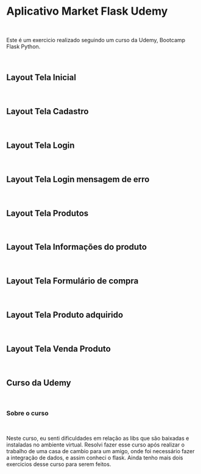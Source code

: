 <h1>Aplicativo Market Flask Udemy</h1>
<br>
<p>Este é um exercicio realizado seguindo um curso da Udemy, Bootcamp Flask Python.</p>
<br>
<h2>Layout Tela Inicial </h2>
<br>
<img source="print1.png">
<br>
<h2>Layout Tela Cadastro</h2>
<br>
<img source="print2.png">
<br>
<h2>Layout Tela Login </h2>
<br>
<img source="print3.png">
<br>
<h2>Layout Tela Login mensagem de erro</h2>
<br>
<img source="print4.png">
<br>
<h2>Layout Tela Produtos </h2>
<br>
<img source="print5.png">
<br>
<h2>Layout Tela Informações do produto</h2>
<br>
<img source="print6.png">
<br>
<h2>Layout Tela Formulário de compra</h2>
<br>
<img source="print7.png">
<br>
<h2>Layout Tela Produto adquirido</h2>
<br>
<img source="print8.png">
<br>
<h2>Layout Tela Venda Produto</h2>
<br>
<img source="print9.png">
<br>
<h2>Curso da Udemy </h2>
<br>
<img source="curso udemy.png">
<br>
<h3>Sobre o curso</h3>
<br>
<p>Neste curso, eu senti dificuldades em relação as libs que são baixadas e instaladas no ambiente virtual. Resolvi fazer esse curso após realizar o trabalho de uma casa de cambio para um amigo, onde foi necessário fazer a integração de dados, e assim conheci o flask. Ainda tenho mais dois exercicios desse curso para serem feitos.</p>
 